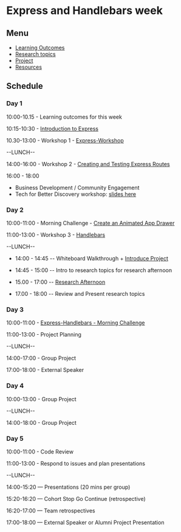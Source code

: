 # Express and Handlebars week

## Menu

- [Learning Outcomes](./learning-outcomes.md)
- [Research topics](./research-afternoon.md)
- [Project](./project.md)
- [Resources](./resources.md)

## Schedule

### Day 1

10:00-10.15 - Learning outcomes for this week

10:15-10:30 - [Introduction to Express](https://github.com/foundersandcoders/introduction-to-express)

10.30-13:00 - Workshop 1 - [Express-Workshop](https://github.com/foundersandcoders/express-workshop)

--LUNCH--

14:00-16:00 - Workshop 2 - [Creating and Testing Express Routes](https://github.com/foundersandcoders/express-and-testing-workshop)

16:00 - 18:00 <br>
  - Business Development / Community Engagement
  - Tech for Better Discovery workshop: [slides here](https://facresources.com/slides/tfb-discovery-workshop.html#/)

### Day 2

10:00-11:00 - Morning Challenge - [Create an Animated App
Drawer](https://github.com/foundersandcoders/morning-challenge-animated-app-drawer)

11:00-13:00 - Workshop 3 - [Handlebars](https://github.com/foundersandcoders/express-handlebars-workshop)

--LUNCH--

- 14:00 - 14:45
  -- Whiteboard Walkthrough + [Introduce Project](./project.md)

- 14:45 - 15:00
  -- Intro to research topics for research afternoon

- 15.00 - 17:00
  -- [Research Afternoon](./research-afternoon.md)

- 17.00 - 18:00
  -- Review and Present research topics

### Day 3

10:00-11:00 - [Express-Handlebars - Morning Challenge](https://github.com/foundersandcoders/express-handlebars-challenge)

11:00-13:00 - Project Planning

--LUNCH--

14:00-17:00 - Group Project

17:00-18:00 - External Speaker

### Day 4

10:00-13:00 - Group Project

--LUNCH--

14:00-18:00 - Group Project

### Day 5

10:00-11:00 - Code Review

11:00-13:00 - Respond to issues and plan presentations

--LUNCH--

14:00-15:20 — Presentations (20 mins per group)

15:20-16:20 — Cohort Stop Go Continue (retrospective)

16:20-17:00 — Team retrospectives

17:00-18:00 — External Speaker or Alumni Project Presentation
